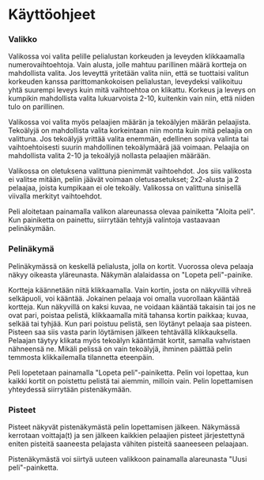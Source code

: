 # Käyttöohjeet

### Valikko

Valikossa voi valita pelille pelialustan korkeuden ja leveyden klikkaamalla numerovaihtoehtoja. Vain alusta, jolle mahtuu parillinen määrä kortteja on mahdollista valita. Jos leveyttä yritetään valita niin, että se tuottaisi valitun korkeuden kanssa parittomankokoisen pelialustan, leveydeksi valikoituu yhtä suurempi leveys kuin mitä vaihtoehtoa on klikattu. Korkeus ja leveys on kumpikin mahdollista valita lukuarvoista 2-10, kuitenkin vain niin, että niiden tulo on parillinen.

Valikossa voi valita myös pelaajien määrän ja tekoälyjen määrän pelaajista. Tekoälyjä on mahdollista valita korkeintaan niin monta kuin mitä pelaajia on valittuna. Jos tekoälyjä yrittää valita enemmän, edellinen sopiva valinta tai vaihtoehtoisesti suurin mahdollinen tekoälymäärä jää voimaan. Pelaajia on mahdollista valita 2-10 ja tekoälyjä nollasta pelaajien määrään.

Valikossa on oletuksena valittuna pienimmät vaihtoehdot. Jos siis valikosta ei valitse mitään, peliin jäävät voimaan oletusasetukset; 2x2-alusta ja 2 pelaajaa, joista kumpikaan ei ole tekoäly. Valikossa on valittuna sinisellä viivalla merkityt vaihtoehdot.

Peli aloitetaan painamalla valikon alareunassa olevaa painiketta "Aloita peli". Kun painiketta on painettu, siirrytään tehtyjä valintoja vastaavaan pelinäkymään.

### Pelinäkymä

Pelinäkymässä on keskellä pelialusta, jolla on kortit. Vuorossa oleva pelaaja näkyy oikeasta yläreunasta. Näkymän alalaidassa on "Lopeta peli"-painike.

Kortteja käännetään niitä klikkaamalla. Vain kortin, josta on näkyvillä vihreä selkäpuoli, voi kääntää. Jokainen pelaaja voi omalla vuorollaan kääntää kortteja. Kun näkyvillä on kaksi kuvaa, ne  voidaan kääntää takaisin tai jos ne ovat pari, poistaa pelistä, klikkaamalla mitä tahansa kortin paikkaa; kuvaa, selkää tai tyhjää. Kun pari poistuu pelistä, sen löytänyt pelaaja saa pisteen. Pisteen saa siis vasta parin löytämisen jälkeen tehtävällä klikkauksella. Pelaajan täytyy klikata myös tekoälyn kääntämät kortit, samalla vahvistaen nähneensä ne. Mikäli pelissä on vain tekoälyjä, ihminen päättää pelin temmosta klikkailemalla tilannetta eteenpäin.

Peli lopetetaan painamalla "Lopeta peli"-painiketta. Pelin voi lopettaa, kun kaikki kortit on poistettu pelistä tai aiemmin, milloin vain. Pelin lopettamisen yhteydessä siirrytään pistenäkymään.

### Pisteet

Pisteet näkyvät pistenäkymästä pelin lopettamisen jälkeen. Näkymässä kerrotaan voittaja(t) ja sen jälkeen kaikkien pelaajien pisteet järjestettynä eniten pisteitä saaneesta pelajasta vähiten pisteitä saaneeseen pelaajaan.

Pistenäkymästä voi siirtyä uuteen valikkoon painamalla alareunasta "Uusi peli"-painketta.
